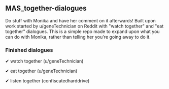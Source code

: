 ## MAS_together-dialogues
Do stuff with Monika and have her comment on it afterwards! Built upon work started by u/geneTechnician on Reddit with "watch together" and "eat together" dialogues. 
This is a simple repo made to expand upon what you can do with Monika, rather than telling her you're going away to do it. 

### Finished dialogues
✔ watch together (u/geneTechnician)

✔ eat together (u/geneTechnician)

✔ listen together (confiscatedharddrive)
